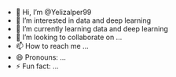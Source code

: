 - 👋 Hi, I’m @Yelizalper99
- 👀 I’m interested in data and deep learning 
- 🌱 I’m currently learning data and deep learning
- 💞️ I’m looking to collaborate on ...
- 📫 How to reach me ...
- 😄 Pronouns: ...
- ⚡ Fun fact: ...

<!---
Yelizalper99/Yelizalper99 is a ✨ special ✨ repository because its `README.md` (this file) appears on your GitHub profile.
You can click the Preview link to take a look at your changes.
--->

